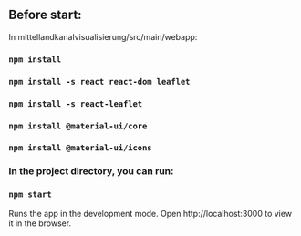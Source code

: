 ## Before start:

In mittellandkanalvisualisierung/src/main/webapp:

### `npm install` 

### `npm install -s react react-dom leaflet`

### `npm install -s react-leaflet`

### `npm install @material-ui/core`

### `npm install @material-ui/icons`


### In the project directory, you can run:

### `npm start` 

Runs the app in the development mode.
Open http://localhost:3000 to view it in the browser.